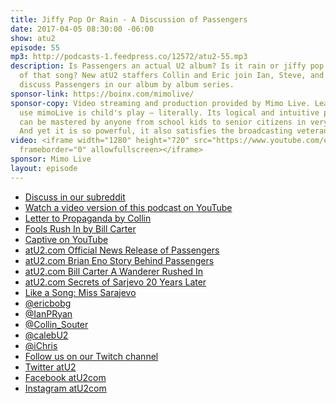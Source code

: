 ```yaml
---
title: Jiffy Pop Or Rain - A Discussion of Passengers
date: 2017-04-05 08:30:00 -06:00
show: atu2
episode: 55
mp3: http://podcasts-1.feedpress.co/12572/atu2-55.mp3
description: Is Passengers an actual U2 album? Is it rain or jiffy pop at the start
  of that song? New atU2 staffers Collin and Eric join Ian, Steve, and Chris to finally
  discuss Passengers in our album by album series.
sponsor-link: https://boinx.com/mimolive/
sponsor-copy: Video streaming and production provided by Mimo Live. Learning how to
  use mimoLive is child's play – literally. Its logical and intuitive production workflow
  can be mastered by anyone from school kids to senior citizens in very short time.
  And yet it is so powerful, it also satisfies the broadcasting veterans wildest dreams.
video: <iframe width="1280" height="720" src="https://www.youtube.com/embed/oTg3Ookclvo"
  frameborder="0" allowfullscreen></iframe>
sponsor: Mimo Live
layout: episode
---
```


* [Discuss in our subreddit](https://www.reddit.com/r/Goodstuff_fm/comments/63lzhp/atu2_55_jiffy_pop_or_rain_a_discussion_of/)
* [Watch a video version of this podcast on YouTube](https://www.youtube.com/watch?v=oTg3Ookclvo)
* [Letter to Propaganda by Collin](https://twitter.com/atu2comSherry/status/849455826532216833)
* [Fools Rush In by Bill Carter](http://amzn.to/2n9wufw)
* [Captive on YouTube](https://www.youtube.com/watch?v=OXPwsNdxqdU)
* [atU2.com Official News Release of Passengers](https://www.atu2.com/news/passengers-official-news-release-announcement.html)
* [atU2.com Brian Eno Story Behind Passengers](https://www.atu2.com/news/eno-the-story-behind-original-soundtracks-1.html
)
* [atU2.com Bill Carter A Wanderer Rushed In](https://www.atu2.com/news/bill-carter-a-wanderer-rushed-in.html)
* [atU2.com Secrets of Sarjevo 20 Years Later](https://www.atu2.com/news/secrets-of-sarajevo-20-years-later.html)
* [Like a Song: Miss Sarajevo](https://www.atu2.com/news/like-a-song-miss-sarajevo.html)
* [@ericbobg](https://twitter.com/ericbobg)
* [@IanPRyan](https://twitter.com/ianpryan)
* [@Collin_Souter](https://twitter.com/collin_souter)
* [@calebU2](https://twitter.com/calebu2)
* [@iChris](https://twitter.com/ichris)
* [Follow us on our Twitch channel](https://www.twitch.tv/goodstuff_fm)
* [Twitter atU2](https://twitter.com/atu2)
* [Facebook atU2com](https://www.facebook.com/atu2com)
* [Instagram atU2com](https://www.instagram.com/atu2com/)

